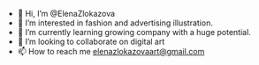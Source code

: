 - 👋 Hi, I’m @ElenaZlokazova
- 👀 I’m interested in fashion and advertising illustration.
- 🌱 I’m currently learning growing company with a huge potential.
- 💞️ I’m looking to collaborate on digital art
- 📫 How to reach me elenazlokazovaart@gmail.com

<!---
ElenaZlokazova/ElenaZlokazova is a ✨ special ✨ repository because its `README.md` (this file) appears on your GitHub profile.
You can click the Preview link to take a look at your changes.
--->
